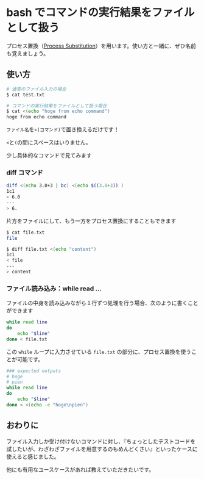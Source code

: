 # bash でコマンドの実行結果をファイルとして扱う


プロセス置換（[Process Substitution](https://www.gnu.org/savannah-checkouts/gnu/bash/manual/bash.html#Process-Substitution)）を用います。使い方と一緒に、ぜひ名前も覚えましょう。


## 使い方

``` sh
# 通常のファイル入力の場合
$ cat test.txt

# コマンドの実行結果をファイルとして扱う場合
$ cat <(echo "hoge from echo command")
hoge from echo command
```

`ファイル名`を`<(コマンド)`で置き換えるだけです！

`<`と`(`の間にスペースはいりません。

少し具体的なコマンドで見てみます

### diff コマンド
``` sh
diff <(echo 3.0+3 | bc) <(echo $((3.0+3)) )
1c1
< 6.0
---
> 6.
```

片方をファイルにして、もう一方をプロセス置換にすることもできます

``` sh
$ cat file.txt
file

$ diff file.txt <(echo "content")
1c1
< file
---
> content
```

### ファイル読み込み：while read ...
ファイルの中身を読み込みながら１行ずつ処理を行う場合、次のように書くことができます

``` sh
while read line
do
    echo "$line"
done < file.txt
```

この `while` ループに入力させている `file.txt` の部分に、プロセス置換を使うことが可能です。

``` sh
### expected outputs
# hoge
# pien
while read line
do
    echo "$line"
done < <(echo -e "hoge\npien")
```


## おわりに
ファイル入力しか受け付けないコマンドに対し、『ちょっとしたテストコードを試したいが、わざわざファイルを用意するのもめんどくさい』といったケースに使えると感じました。

他にも有用なユースケースがあれば教えていただきたいです。
